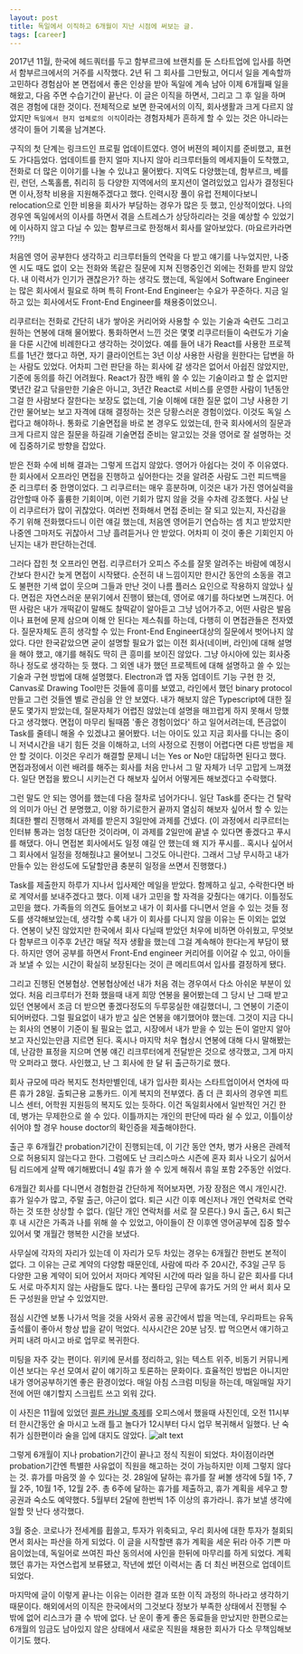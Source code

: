 ```yaml
---
layout: post
title: 독일에서 이직하고 6개월이 지난 시점에 써보는 글.
tags: [career]
---
```


2017년 11월, 한국에 헤드쿼터를 두고 함부르크에 브랜치를 둔 스타트업에 입사를 하면서 함부르크에서의 거주를 시작했다. 2년 뒤 그 회사를 그만뒀고, 어디서 일을 계속할까 고민하다 경험삼아 본 면접에서 좋은 인상을 받아 독일에 계속 남아 이제 6개월째 일을 해왔고, 다음 주면 수습기간이 끝난다. 이 글은 이직을 하면서, 그리고 그 후 일을 하며 겪은 경험에 대한 것이다. 전체적으로 보면 한국에서의 이직, 회사생활과 크게 다르지 않았지만 `독일에서 현지 업체로의 이직`이라는 경험자체가 흔하게 할 수 있는 것은 아니라는 생각이 들어 기록을 남겨본다.

구직의 첫 단계는 링크드인 프로필 업데이트였다. 영어 버젼의 페이지를 준비했고, 표현도 가다듬었다. 업데이트를 한지 얼마 지나지 않아 리크루터들의 메세지들이 도착했고, 전화로 더 많은 이야기를 나눌 수 있냐고 물어봤다. 지역도 다양했는데, 함부르크, 베를린, 런던, 스톡홀롬, 취리히 등 다양한 지역에서의 포지션이 열려있었고 입사가 결정된다면 이사,정착 비용을 지원해주겠다고 했다. 인력시장 풀이 유럽 전체이다보니 relocation으로 인한 비용을 회사가 부담하는 경우가 많은 듯 했고, 인상적이었다. 나의 경우엔 독일에서의 이사를 하면서 겪을 스트레스가 상당하리라는 것을 예상할 수 있었기에 이사하지 않고 다닐 수 있는 함부르크로 한정해서 회사를 알아보았다. (마요르카라면 ??!!)

처음엔 영어 공부한다 생각하고 리크루터들의 연락을 다 받고 얘기를 나누었지만, 나중엔 시도 때도 없이 오는 전화와 똑같은 질문에 지쳐 진행중인건 외에는 전화를 받지 않았다. 내 이력서가 인기가 괜찮은가? 하는 생각도 했는데, 독일에서 Software Engineer는 많은 회사에서 필요로 하며 특히 Front-End Engineer는 수요가 꾸준하다. 지금 일하고 있는 회사에서도 Front-End Engineer를 채용중이었으니.

리쿠르터는 전화로 간단히 내가 쌓아온 커리어와 사용할 수 있는 기술과 숙련도 그리고 원하는 연봉에 대해 물어봤다. 통화하면서 느낀 것은 몇몇 리쿠르터들이 숙련도가 기술을 다룬 시간에 비례한다고 생각하는 것이었다. 예를 들어 내가 React를 사용한 프로젝트를 1년간 했다고 하면, 자기 클라이언트는 3년 이상 사용한 사람을 원한다는 답변을 하는 사람도 있었다. 어차피 그런 판단을 하는 회사에 갈 생각은 없어서 아쉽진 않았지만, 기준에 동의를 하긴 어려웠다. React가 잠깐 배워 쓸 수 있는 기술이라고 할 순 없지만 몇년간 갈고 닦을만한 기술은 아니고, 3년간 React로 서비스를 운영한 사람이 1년동안 그걸 한 사람보다 잘한다는 보장도 없는데, 기술 이해에 대한 질문 없이 그냥 사용한 기간만 물어보는 보고 자격에 대해 결정하는 것은 당황스러운 경험이었다. 이것도 독일 스럽다고 해야하나. 통화로 기술면접을 바로 본 경우도 있었는데, 한국 회사에서의 질문과 크게 다르지 않은 질문을 하길래 기술면접 준비는 알고있는 것을 영어로 잘 설명하는 것에 집중하기로 방향을 잡았다.

받은 전화 수에 비해 결과는 그렇게 뜨겁지 않았다. 영어가 아쉽다는 것이 주 이유였다.한 회사에서 오프라인 면접을 진행하고 싶어한다는 것을 알려준 사람도 그런 피드백을 준 리크루터 중 한명이었다. 그 리쿠르터는 매우 흥분하며, 이것은 내가 가진 영어실력을 감안할때 아주 훌륭한 기회이며, 이런 기회가 많지 않을 것을 수차례 강조했다. 사실 난 이 리쿠르터가 많이 귀찮았다. 여러번 전화해서 면접 준비는 잘 되고 있는지, 자신감을 주기 위해 전화했다드니 이런 얘길 했는데, 처음엔 영어듣기 연습하는 셈 치고 받았지만 나중엔 그마저도 귀찮아서 그냥 흘려듣거나 안 받았다. 어차피 이 것이 좋은 기회인지 아닌지는 내가 판단하는건데.

그러다 잡힌 첫 오프라인 면접. 리쿠르터가 오피스 주소를 잘못 알려주는 바람에 예정시간보다 한시간 늦게 면접이 시작됐다. 순전히 내 느낌이지만 한시간 동안의 소동을 겪고도 불편한 기색 없이 웃으며 그들과 만난 것이 나름 플러스 요인으로 작용하지 않았나 싶다. 면접은 자연스러운 분위기에서 진행이 됐는데, 영어로 얘기를 하다보면 느껴진다. 어떤 사람은 내가 개떡같이 말해도 찰떡같이 알아듣고 그냥 넘어가주고, 어떤 사람은 발음이나 표현에 문제 삼으며 이해 안 된다는 제스춰를 하는데, 다행히 이 면접관들은 전자였다.  질문자체도 흔히 생각할 수 있는 Front-End Engineer대상의 질문에서 벗어나지 않았다. 다만 한국같았으면 굳이 설명할 필요가 없는 이전 회사(네이버, 라인)에 대해 설명을 해야 했고, 얘기를 해줘도 딱히 큰 흥미를 보이진 않았다. 그냥 아시아에 있는 회사중 하나 정도로 생각하는 듯 했다. 그 외엔 내가 했던 프로젝트에 대해 설명하고 쓸 수 있는 기술과 구현 방법에 대해 설명했다. Electron과 앱 자동 업데이트 기능 구현 한 것, Canvas로 Drawing Tool만든 것들에 흥미를 보였고, 라인에서 했던 binary protocol 만들고 그런 것들엔 별로 관심을 안 안 보였다. 내가 해보지 않은 Typescript에 대한 질문도 몇가지 받았는데, 질문자체가 어렵진 않았는데 설명을 매끄럽게 하지 못해서 망했다고 생각했다. 면접이 마무리 될때쯤 '좋은 경험이었다' 하고 일어서려는데, 뜬금없이 Task를 줄테니 해올 수 있겠냐고 물어봤다. 너는 아이도 있고 지금 회사를 다니는 중이니 저녁시간을 내기 힘든 것을 이해하고, 너의 사정으로 진행이 어렵다면 다른 방법을 제안 할 것이다. 이것은 우리가 해결할 문제니 너는 Yes or No만 대답하면 된다고 했다. 면접과정에서 이런 배려를 해주는 회사를 처음 만나서 그 말 자체가 너무 고맙게 느껴졌다. 일단 면접을 봤으니 시키는건 다 해보자 싶어서 어떻게든 해보겠다고 수락했다.

그런 말도 안 되는 영어를 했는데 다음 절차로 넘어가다니. 일단 Task를 준다는 건 탈락의 의미가 아닌 건 분명했고, 이왕 하기로한거 끝까지 열심히 해보자 싶어서 할 수 있는 최대한 빨리 진행해서 과제를 받은지 3일만에 과제를 건넸다. (이 과정에서 리쿠르터는 인터뷰 통과는 엄청 대단한 것이라며, 이 과제를 2일만에 끝낼 수 있다면 좋겠다고 푸시를 해댔다. 아니 면접본 회사에서도 일정 얘길 안 했는데 왜 지가 푸시를.. 혹시나 싶어서 그 회사에서 일정을 정해줬냐고 물어보니 그것도 아니란다. 그래서 그냥 무시하고 내가 만들수 있는 완성도에 도달할만큼 충분히 일정을 쓰면서 진행했다.)

Task를 제출한지 하루가 지나서 입사제안 메일을 받았다. 함께하고 싶고, 수락한다면 바로 계약서를 보내주겠다고 했다. 이제 내가 고민을 할 자격을 갖췄다는 얘기다. 이틀정도 고민을 했다. 가족들의 의견도 들어보고 내가 이 회사를 다니면서 얻을 수 있는 것들 정도를 생각해보았는데, 생각할 수록 내가 이 회사를 다니지 않을 이유는 돈 이외는 없었다. 연봉이 낮진 않았지만 한국에서 회사 다닐때 받았던 처우에 비하면 아쉬웠고, 무엇보다 함부르크 이주후 2년간 매달 적자 생활을 했는데 그걸 계속해야 한다는게 부담이 됐다. 하지만 영어 공부를 하면서 Front-End engineer 커리어를 이어갈 수 있고, 아이들과 보낼 수 있는 시간이 확실히 보장된다는 것이 큰 메리트여서 입사를 결정하게 됐다.

그리고 진행된 연봉협상. 연봉협상에선 내가 처음 겪는 경우여서 다소 아쉬운 부분이 있었다. 처음 리크루터가 전화 했을때 내게 희망 연봉을 물어봤는데 그 당시 난 그때 받고 있던 연봉에서 조금 더 받으면 좋겠다정도의 두루뭉실한 얘길했더니, 그 연봉이 기준이 되어버렸다. 그럴 필요없이 내가 받고 싶은 연봉을 얘기했어야 했는데. 그것이 지금 다니는 회사의 연봉이 기준이 될 필요는 없고, 시장에서 내가 받을 수 있는 돈이 얼만지 알아보고 자신있는만큼 지르면 된다. 혹시나 마지막 처우 협상시 연봉에 대해 다시 말해봤는데, 난감한 표정을 지으며 연봉 얘긴 리크루터에게 전달받은 것으로 생각했고, 그게 마지막 오퍼라고 했다.  사인했고, 난 그 회사에 한 달 뒤 출근하기로 했다.

회사 규모에 따라 복지도 천차만별인데, 내가 입사한 회사는 스타트업이어서 연차에 따른 휴가 28일. 출퇴근용 교통카드. 이게 복지의 전부였다. 좀 더 큰 회사의 경우엔 피트니스 센터, 어학원 지원등의 복지도 있는 듯하다. 이건 독일회사에서 일반적인 거긴 한데, 병가는 무제한으로 쓸 수 있다. 이틀까지는 개인의 판단에 따라 쉴 수 있고, 이틀이상 쉬어야 할 경우 house doctor의 확인증을 제출해야한다.

출근 후 6개월간 probation기간이 진행되는데, 이 기간 동안 연차, 병가 사용은 관례적으로 허용되지 않는다고 한다.  그럼에도 난 크리스마스 시즌에 혼자 회사 나오기 싫어서 팀 리드에게 살짝 얘기해봤더니 4일 휴가 쓸 수 있게 해줘서 휴일 포함 2주동안 쉬었다.

6개월간 회사를 다니면서 경험한걸 간단하게 적어보자면, 가장 장점은 역시 개인시간. 휴가 일수가 많고, 주말 출근, 야근이 없다. 퇴근 시간 이후 메신저나 개인 연락처로 연락하는 것 또한 상상할 수 없다. (일단 개인 연락처를 서로 잘 모른다.) 9시 출근, 6시 퇴근 후 내 시간은 가족과 나를 위해 쓸 수 있었고, 아이들이 잔 이후엔 영어공부에 집중 할수 있어서 몇 개월간 행복한 시간을 보냈다.

사무실에 각자의 자리가 있는데 이 자리가 모두 차있는 경우는 6개월간 한번도 본적이 없다. 그 이유는 근로 계약의 다양함 때문인데, 사람에 따라 주 20시간, 주3일 근무 등 다양한 고용 계약이 되어 있어서 저마다 계약된 시간에 따라 일을 하니 같은 회사를 다녀도 서로 마주치지 않는 사람들도 많다. 나는 풀타임 근무에 휴가도 거의 안 써서 회사 모든 구성원을 만날 수 있었지만.

점심 시간엔 보통 나가서 먹을 것을 사와서 공용 공간에서 밥을 먹는데, 우리파트는 유독 출석률이 좋아서 항상 밥을 같이 먹었다. 식사시간은 20분 남짓. 밥 먹으면서 얘기하고 커피 내려 마시고 바로 업무로 복귀한다.

미팅을 자주 갖는 편이다. 위키에 문서를 정리하고, 읽는 텍스트 위주, 비동기 커뮤니케이션 보다는 우선 모여서 같이 얘기하고 토론하는 문화이다. 효율적인 방법은 아니지만 내가 영어공부하기엔 좋은 환경이었다. 매일 아침 스크럼 미팅을 하는데, 매일매일 자기전에 어떤 얘기할지 스크립트 쓰고 외워 갔다.

이 사진은 11월에 있었던 [쾰른 카니발 축제](https://ko.wikipedia.org/wiki/%EC%BE%B0%EB%A5%B8_%EC%B9%B4%EB%8B%88%EB%B0%9C)를 오피스에서 했을때 사진인데, 오전 11시부터 한시간동안 술 마시고 노래 틀고 놀다가 12시부터 다시 업무 복귀해서 일했다. 난 숙취가 심한편이라 술을 입에 대지도 않았다.
![alt text](https://dioong.github.io/img/posts/2020-04-09-move_job_1.jpg "koln_canival")

그렇게 6개월이 지나 probation기간이 끝나고 정식 직원이 되었다. 차이점이라면 probation기간엔 특별한 사유없이 직원을 해고하는 것이 가능하지만 이제 그렇지 않다는 것. 휴가를 마음껏 쓸 수 있다는 것. 28일에 달하는 휴가를 잘 써볼 생각에 5월 1주, 7월 2주, 10월 1주, 12월 2주. 총 6주에 달하는 휴가를 제출하고, 휴가 계획을 세우고 항공권과 숙소도 예약했다. 5월부터 2달에 한번씩 1주 이상의 휴가라니. 휴가 보낼 생각에 일할 맛 난다 생각했다.

3월 중순. 코로나가 전세계를 휩쓸고, 투자가 위축되고, 우리 회사에 대한 투자가 철회되면서 회사는 파산을 하게 되었다. 이 글을 시작할땐 휴가 계획을 세운 뒤라 아주 기쁜 마음이었는데, 독일어로 쓰여진 파산 동의서에 사인을 한뒤에 마무리를 하게 되었다. 계획했던 휴가는 자연스럽게 보류됐고, 작년에 썼던 이력서는 좀 더 최신 버젼으로 업데이트 되었다.

마지막에 글이 이렇게 끝나는 이유는 이러한 결과 또한 이직 과정의 하나라고 생각하기 때문이다. 해외에서의 이직은 한국에서의 그것보다 정보가 부족한 상태에서 진행될 수 밖에 없어 리스크가 클 수 밖에 없다. 난 운이 좋게 좋은 동료들을 만났지만 한편으로는 6개월의 임금도 남아있지 않은 상태에서 새로운 직원을 채용한 회사가 다소 무책임해보이기도 했다.